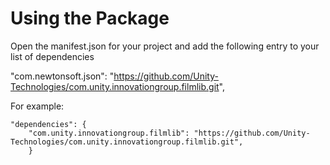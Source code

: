 
# Using the Package


Open the manifest.json for your project and add the following entry to your list of dependencies

"com.newtonsoft.json": "https://github.com/Unity-Technologies/com.unity.innovationgroup.filmlib.git",

For example:

    "dependencies": {
        "com.unity.innovationgroup.filmlib": "https://github.com/Unity-Technologies/com.unity.innovationgroup.filmlib.git",
        }
